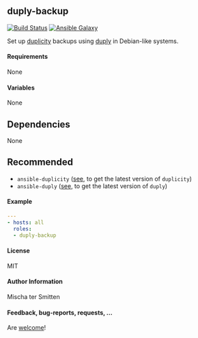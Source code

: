 ## duply-backup

[![Build Status](https://travis-ci.org/Oefenweb/ansible-duply-backup.svg?branch=master)](https://travis-ci.org/Oefenweb/ansible-duply-backup) [![Ansible Galaxy](http://img.shields.io/badge/ansible--galaxy-duply--backup-blue.svg)](https://galaxy.ansible.com/list#/roles/3612)

Set up [duplicity](http://duplicity.nongnu.org/) backups using [duply](http://duply.net/) in Debian-like systems.

#### Requirements

None

#### Variables

None

## Dependencies

None

## Recommended

* `ansible-duplicity` ([see](https://github.com/Oefenweb/ansible-duplicity), to get the latest version of `duplicity`)
* `ansible-duply` ([see](https://github.com/Oefenweb/ansible-duply), to get the latest version of `duply`)

#### Example

```yaml
---
- hosts: all
  roles:
  - duply-backup
```

#### License

MIT

#### Author Information

Mischa ter Smitten

#### Feedback, bug-reports, requests, ...

Are [welcome](https://github.com/Oefenweb/ansible-duply-backup/issues)!
